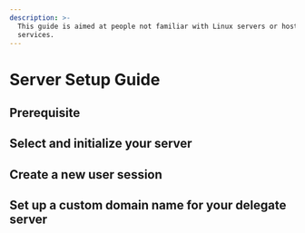 ```yaml
---
description: >-
  This guide is aimed at people not familiar with Linux servers or hosting
  services.
---
```


# Server Setup Guide

## Prerequisite

## Select and initialize your server

## Create a new user session

## Set up a custom domain name for your delegate server

